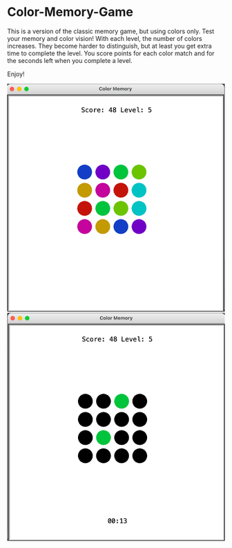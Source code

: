 # Color-Memory-Game

This is a version of the classic memory game, but using colors only. Test your memory and color vision! With each level, the number of colors increases. They become harder to distinguish, but at least you get extra time to complete the level. You score points for each color match and for the seconds left when you complete a level.

Enjoy!

![Gameplay Screenshot - You have 3 seconds to memorize the deck.](screenshots/screenshot_1.png)
![Gameplay Screenshot - Times starts when the deck is flipped.](screenshots/screenshot_2.png)
